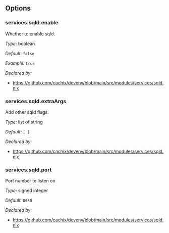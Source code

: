 [comment]: # (Do not edit this file as it is autogenerated. Go to docs/individual-docs if you want to make edits.)
[comment]: # (Please add your documentation above this line)

## Options

### services\.sqld\.enable

Whether to enable sqld\.



*Type:*
boolean



*Default:*
` false `



*Example:*
` true `

*Declared by:*
 - [https://github\.com/cachix/devenv/blob/main/src/modules/services/sqld\.nix](https://github.com/cachix/devenv/blob/main/src/modules/services/sqld.nix)



### services\.sqld\.extraArgs



Add other sqld flags\.



*Type:*
list of string



*Default:*
` [ ] `

*Declared by:*
 - [https://github\.com/cachix/devenv/blob/main/src/modules/services/sqld\.nix](https://github.com/cachix/devenv/blob/main/src/modules/services/sqld.nix)



### services\.sqld\.port



Port number to listen on



*Type:*
signed integer



*Default:*
` 8080 `

*Declared by:*
 - [https://github\.com/cachix/devenv/blob/main/src/modules/services/sqld\.nix](https://github.com/cachix/devenv/blob/main/src/modules/services/sqld.nix)

